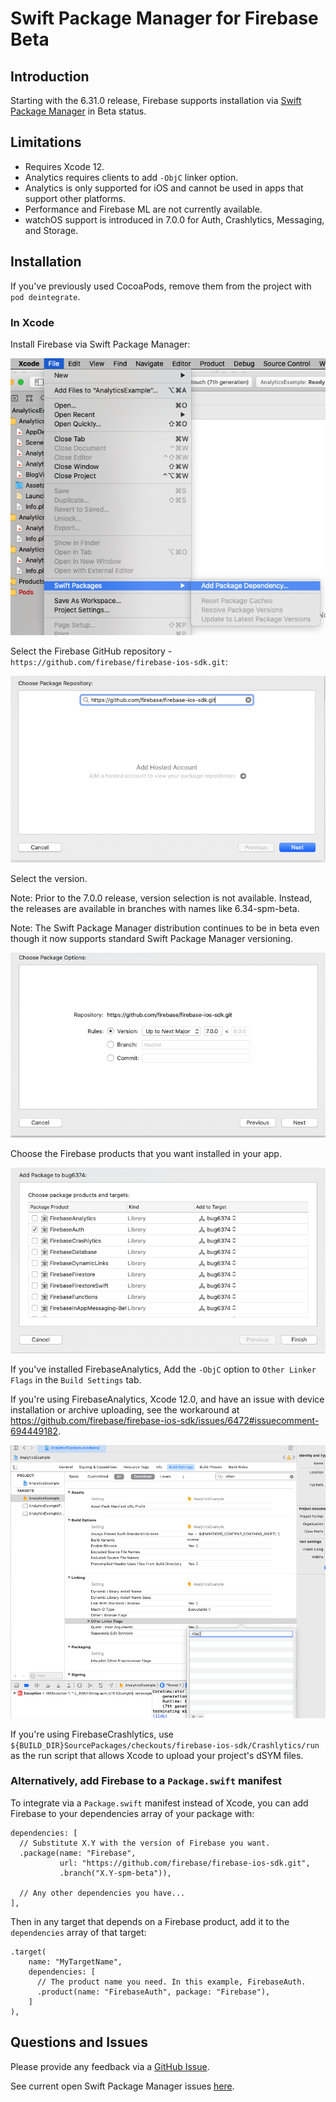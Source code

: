 # Swift Package Manager for Firebase **Beta**

## Introduction

Starting with the 6.31.0 release, Firebase supports installation via [Swift
Package Manager](https://swift.org/package-manager/) in Beta status.


## Limitations

- Requires Xcode 12.
- Analytics requires clients to add `-ObjC` linker option.
- Analytics is only supported for iOS and cannot be used in apps that support other platforms.
- Performance and Firebase ML are not currently available.
- watchOS support is introduced in 7.0.0 for Auth, Crashlytics, Messaging, and Storage.

## Installation

If you've previously used CocoaPods, remove them from the project with `pod deintegrate`.

### In Xcode

Install Firebase via Swift Package Manager:

<img src="docs/resources/SPMAddPackage.png">

Select the Firebase GitHub repository - `https://github.com/firebase/firebase-ios-sdk.git`:

<img src="docs/resources/SPMChoose.png">

Select the version.

Note: Prior to the 7.0.0 release, version selection is not available. Instead, the releases
are available in branches with names like 6.34-spm-beta.

Note: The Swift Package Manager distribution continues to be in beta even though it now
supports standard Swift Package Manager versioning.

<img src="docs/resources/SPMSelect.png">

Choose the Firebase products that you want installed in your app.

<img src="docs/resources/SPMProducts.png">

If you've installed FirebaseAnalytics, Add the `-ObjC` option to `Other Linker Flags`
in the `Build Settings` tab.

If you're using FirebaseAnalytics, Xcode 12.0, and have an issue with
device installation or archive uploading, see the workaround at
https://github.com/firebase/firebase-ios-sdk/issues/6472#issuecomment-694449182.

<img src="docs/resources/SPMObjC.png">

If you're using FirebaseCrashlytics, use
`${BUILD_DIR}SourcePackages/checkouts/firebase-ios-sdk/Crashlytics/run`
as the run script that allows Xcode to upload your project's dSYM files.

### Alternatively, add Firebase to a `Package.swift` manifest

To integrate via a `Package.swift` manifest instead of Xcode, you can add
Firebase to your dependencies array of your package with:

```
dependencies: [
  // Substitute X.Y with the version of Firebase you want.
  .package(name: "Firebase",
           url: "https://github.com/firebase/firebase-ios-sdk.git",
           .branch("X.Y-spm-beta")),

  // Any other dependencies you have...
],
```

Then in any target that depends on a Firebase product, add it to the `dependencies`
array of that target:

```
.target(
    name: "MyTargetName",
    dependencies: [
      // The product name you need. In this example, FirebaseAuth.
      .product(name: "FirebaseAuth", package: "Firebase"),
    ]
),
```

## Questions and Issues

Please provide any feedback via a [GitHub
Issue](https://github.com/firebase/firebase-ios-sdk/issues/new?template=bug_report.md).

See current open Swift Package Manager issues
[here](https://github.com/firebase/firebase-ios-sdk/labels/Swift%20Package%20Manager).
